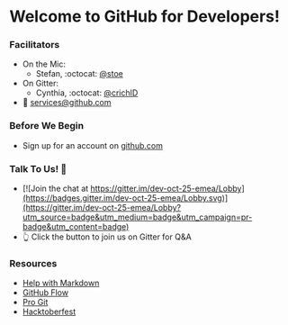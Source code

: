 # Welcome to GitHub for Developers!

### Facilitators
- On the Mic:
  - Stefan, :octocat: [@stoe](http://github.com/stoe)
- On Gitter:
  - Cynthia, :octocat: [@crichID](http://github.com/crichID)
- :email: [services@github.com](mailto:services@github.com)


### Before We Begin
- Sign up for an account on [github.com](http://github.com)


### Talk To Us! :speech_balloon:
- [![Join the chat at https://gitter.im/dev-oct-25-emea/Lobby](https://badges.gitter.im/dev-oct-25-emea/Lobby.svg)](https://gitter.im/dev-oct-25-emea/Lobby?utm_source=badge&utm_medium=badge&utm_campaign=pr-badge&utm_content=badge)
- :point_up_2: Click the button to join us on Gitter for Q&A


### Resources
- [Help with Markdown](https://guides.github.com/features/mastering-markdown/)
- [GitHub Flow](https://guides.github.com/introduction/flow/)
- [Pro Git](https://git-scm.com/book/en/v2)
- [Hacktoberfest](https://hacktoberfest.digitalocean.com)
